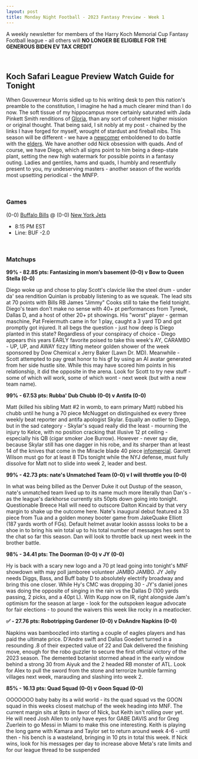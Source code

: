 ```yaml
---
layout: post
title: Monday Night Football - 2023 Fantasy Preview - Week 1
---
```


A weekly newsletter for members of the Harry Koch Memorial Cup Fantasy Football league - all others will **NO LONGER BE ELIGIBLE FOR THE GENEROUS BIDEN EV TAX CREDIT**

<br/>

## Koch Safari League Preview Watch Guide for Tonight

When Gouverneur Morris sidled up to his writing desk to pen this nation's preamble to the constitution, I imagine he had a much clearer mind than I do now. The soft tissue of my hippocampus more certainly saturated with Jada Pinkett Smith renditions of [Gloria](https://i.ytimg.com/vi/FAQ7fmSl6xQ/maxresdefault.jpg), than any sort of coherent higher mission or original thought. That being said, I sit nobly at my post - chained by the links I have forged for myself, wrought of stardust and fireball nibs. This season will be different - we have a [newcomer](https://scontent.fdet1-1.fna.fbcdn.net/v/t1.18169-9/293654_185957971474491_4083113_n.jpg?_nc_cat=100&ccb=1-7&_nc_sid=de6eea&_nc_ohc=8lV5DhHcPAgAX90eHY3&_nc_ht=scontent.fdet1-1.fna&oh=00_AfB2JSc8g_6EGu-n9H19EQQYq5JNSQIwPzoIJN_L_uwdhg&oe=65268448) emboldened to do battle with the [elders](https://i.imgur.com/Sl6q25Z.png). We have another odd Nick obsession with quads. And of course, we have Diego, which all signs point to him being a deep-state plant, setting the new high watermark for possible points in a fantasy outing. Ladies and gentiles, hams and quads, I humbly and resentfully present to you, my undeserving masters - another season of the worlds most upsetting periodical - the MNFP.     

<br/>

### Games
(0-0) [Buffalo Bills](https://centerofthewest.org/wp-content/uploads/2016/08/P.69.55.jpg) @ (0-0) [New York Jets](https://newscdn2.weigelbroadcasting.com/Mmr3o-1635519411-210504-blog-packers%20cardinals%20face.jpg)
* 8:15 PM EST
* Line: BUF -2.0

<br/>

### Matchups
	
**99% - 82.85 pts: Fantasizing in mom’s basement (0-0) v Bow to Queen Stella (0-0)**

Diego woke up and chose to play Scott's clavicle like the steel drum - under da' sea rendition Quinlan is probably listening to as we squeak. The lead sits at 70 points with Bills RB James "Jimmy" Cooks still to take the field tonight. Diego's team don't make no sense with 40+ pt performances from Tyreek, Dallas D, and a host of other 20+ pt showings. His "worst" player - german maschine, Pat Freiermuth came in for 1 play, caught a 3 yard TD and got promptly got injured. It all begs the question - just how deep is Diego planted in this state? Regardless of your conspiracy of choice - Diego appears this years EARLY favorite poised to take this week's AY, CARAMBO - UP, UP, and AWAY fizzy lifting meteor golden shower of the week sponsored by Dow Chemical x Jerry Baker (Lawn Dr. MD).  Meanwhile - Scott attempted to pay great honor to his gf by using an AI avatar generated from her side hustle site. While this may have scored him points in his relationship, it did the opposite in the arena. Look for Scott to try new stuff - some of which will work, some of which wont - next week (but with a new team name).  

**99% - 67.53 pts: Rubba' Dub Chubb (0-0) v Antifa (0-0)**

Matt (killed his sibling Matt #2 in womb, to earn primary Matt) rubbed his chubb until he hung a 70 piece McNugget on distinguished ex every three weekly beat reporter and antifa apologist Skylar. Equally an outlier to Diego, but in the sad category - Skylar's squad really did the least - mourning the injury to Kelce, with no position cracking that illusive 12 pt ceiling - especially his QB (cigar smoker Joe Burrow). However - never say die, because Skylar still has one dagger in his robe, and its sharper than at least 14 of the knives that come in the Miracle blade 40 piece [infomercial](https://www.youtube.com/watch?v=T2N4U7B1Jog). Garrett Wilson must go for at least 8 TDs tonight while the NYJ defense, must fully dissolve for Matt not to slide into week 2, leader and best.  

**99% - 42.73 pts: nate's Unmatched Team (0-0) v I will throttle you (0-0)**

In what was being billed as the Denver Duke it out Dustup of the season, nate's unmatched team lived up to its name much more literally than Dan's - as the league's darkhorse currently sits 50pts down going into tonight. Questionable Breece Hall will need to outscore Dalton Kincaid by that very margin to shake up the outcome here. Nate's inaugural debut featured a 33 piece from Tua and a golden money booter game from JakeQuake Elliott (187 yards worth of FGs). Default helmet avatar lookin asssss looks to be a shoe in to bring his win total up to his total number of messages hes sent to the chat so far this season. Dan will look to throttle back up next week in the brother battle. 

**98% - 34.41 pts: The Doorman (0-0) v JY (0-0)**

Hy is back with a scary new logo and a 70 pt lead going into tonight's MNF showdown with may poll jamboree volunteer JAMBO JAMBO. JY Jelly needs Diggs, Bass, and Buff baby D to absolutely electrify broadway and bring this one closer. While Hy's CMC was dropping 30 - JY's daniel jones was doing the opposite of singing in the rain vs the Dallas D (100 yards passing, 2 picks, and a 40pt L). With Kupp now on IR, right alongside Jam's optimism for the season at large - look for the outspoken league advocate for fair elections - to pound the waivers this week like rocky in a meatlocker. 

**✅ - 27.76 pts: Robotripping Gardener (0-0) v DeAndre Napkins (0-0)**

Napkins was bamboozled into starting a couple of eagles players and has paid the ultimate price. D'Andre swift and Dallas Goedert turned in a resounding .8 of their expected value of 22 and Dak delivered the finishing move, enough for the robo guzzler to secure the first official victory of the 2023 season. The demented botanist stormed ahead in the early window behind a strong 30 from Aiyuk and the 2 headed RB monster of ATL. Look for Alex to pull the sword from the stone and terrorize humble farming villages next week, marauding and slashing into week 2.

**85% - 16.13 pts: Quad Squad (0-0) v Goon Squad (0-0)**

OOOOOOO baby baby its a wild world - its the quad squad vs the GOON squad in this weeks closest matchup of the week heading into MNF. The current margin sits at 9pts in favor of Nick, but Keith isn't rolling over yet. He will need Josh Allen to only have eyes for GABE DAVIS and for Greg Zuerlein to go Messi in Miami to make this one interesting. Keith is playing the long game with Kamara and Taylor set to return around week 4-6 - until then - his bench is a wasteland, bringing in 10 pts in total this week. If Nick wins, look for his messages per day to increase above Meta's rate limits and for our league thread to be suspended 

<br/>
